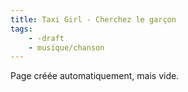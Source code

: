```yaml
---
title: Taxi Girl - Cherchez le garçon
tags:
    - -draft
    - musique/chanson
---
```


Page créée automatiquement, mais vide.
